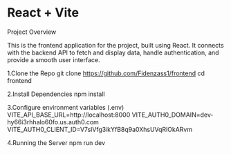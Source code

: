 # React + Vite

Project Overview

This is the frontend application for the project, built using React. It connects with the backend API to fetch and display data, handle authentication, and provide a smooth user interface.

1.Clone the Repo
git clone https://github.com/Fidenzass1/frontend
cd frontend

2.Install Dependencies
npm install

3.Configure environment variables (.env)
VITE_API_BASE_URL=http://localhost:8000
VITE_AUTH0_DOMAIN=dev-hy66i3rhhalo60fo.us.auth0.com
VITE_AUTH0_CLIENT_ID=V7slVfg3ikYfB8q9a0XhsUVqRlOkARvm

4.Running the Server
npm run dev
